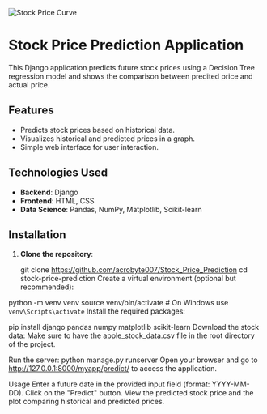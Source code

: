 ![Stock Price Curve]()

# Stock Price Prediction Application

This Django application predicts future stock prices using a Decision Tree regression model and shows the comparison between predited price and actual price.

## Features

- Predicts stock prices based on historical data.
- Visualizes historical and predicted prices in a graph.
- Simple web interface for user interaction.

## Technologies Used

- **Backend**: Django
- **Frontend**: HTML, CSS
- **Data Science**: Pandas, NumPy, Matplotlib, Scikit-learn

## Installation

1. **Clone the repository**:
   
   git clone <https://github.com/acrobyte007/Stock_Price_Prediction>
   cd stock-price-prediction
Create a virtual environment (optional but recommended):

python -m venv venv
source venv/bin/activate  # On Windows use `venv\Scripts\activate`
Install the required packages:


pip install django pandas numpy matplotlib scikit-learn
Download the stock data: Make sure to have the apple_stock_data.csv file in the root directory of the project.

Run the server:
python manage.py runserver
Open your browser and go to http://127.0.0.1:8000/myapp/predict/ to access the application.

Usage
Enter a future date in the provided input field (format: YYYY-MM-DD).
Click on the "Predict" button.
View the predicted stock price and the plot comparing historical and predicted prices.
